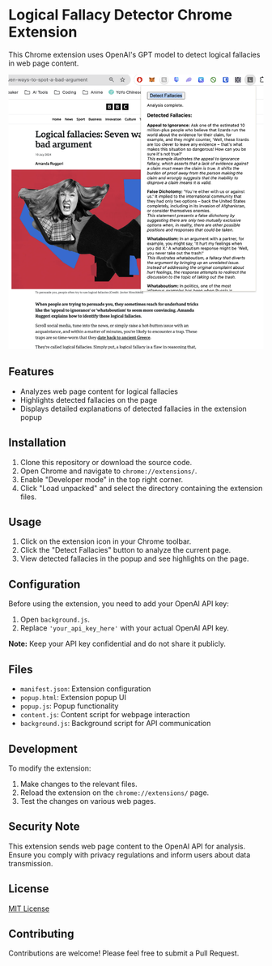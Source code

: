 # Logical Fallacy Detector Chrome Extension

This Chrome extension uses OpenAI's GPT model to detect logical fallacies in web page content.

![Fallacy Example](fallacyexample.png)

## Features

- Analyzes web page content for logical fallacies
- Highlights detected fallacies on the page
- Displays detailed explanations of detected fallacies in the extension popup

## Installation

1. Clone this repository or download the source code.
2. Open Chrome and navigate to `chrome://extensions/`.
3. Enable "Developer mode" in the top right corner.
4. Click "Load unpacked" and select the directory containing the extension files.

## Usage

1. Click on the extension icon in your Chrome toolbar.
2. Click the "Detect Fallacies" button to analyze the current page.
3. View detected fallacies in the popup and see highlights on the page.

## Configuration

Before using the extension, you need to add your OpenAI API key:

1. Open `background.js`.
2. Replace `'your_api_key_here'` with your actual OpenAI API key.

**Note:** Keep your API key confidential and do not share it publicly.

## Files

- `manifest.json`: Extension configuration
- `popup.html`: Extension popup UI
- `popup.js`: Popup functionality
- `content.js`: Content script for webpage interaction
- `background.js`: Background script for API communication

## Development

To modify the extension:

1. Make changes to the relevant files.
2. Reload the extension on the `chrome://extensions/` page.
3. Test the changes on various web pages.

## Security Note

This extension sends web page content to the OpenAI API for analysis. Ensure you comply with privacy regulations and inform users about data transmission.

## License

[MIT License](LICENSE)

## Contributing

Contributions are welcome! Please feel free to submit a Pull Request.
